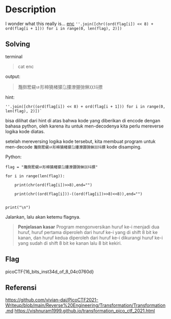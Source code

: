 # Description
I wonder what this really is... [enc](https://mercury.picoctf.net/static/2b4cea9b07db22bf4f933fddd1b8caa9/enc) `''.join([chr((ord(flag[i]) << 8) + ord(flag[i + 1])) for i in range(0, len(flag), 2)])`
## Solving
terminal
>cat enc

output:
>灩捯䍔䙻ㄶ形楴獟楮獴㌴摟潦弸弰㑣〷㘰摽

hint:
```
''.join([chr((ord(flag[i]) << 8) + ord(flag[i + 1])) for i in range(0, len(flag), 2)])`
```
bisa dilihat dari hint di atas bahwa kode yang diberikan di encode dengan bahasa python, oleh karena itu untuk men-decodenya kita perlu mereverse logika kode diatas.

setelah mereversing logika kode tersebut, kita membuat program untuk men-decode `灩捯䍔䙻ㄶ形楴獟楮獴㌴摟潦弸弰㑣〷㘰摽` kode disamping.

Python:

```
flag = "灩捯䍔䙻ㄶ形楴獟楮獴㌴摟潦弸弰㑣〷㘰摽"

for i in range(len(flag)):

	print(chr(ord(flag[i])>>8),end="")

	print(chr((ord(flag[i]))-((ord(flag[i])>>8)<<8)),end="")

  
print("\n")
```
Jalankan, lalu akan ketemu flagnya.

>**Penjelasan kasar**
>Program mengonversikan huruf ke-i menjadi dua huruf,
>huruf pertama diperoleh dari huruf ke-i yang di shift 8 bit ke kanan,
>dan huruf kedua diperoleh dari huruf ke-i dikurangi huruf ke-i yang sudah di shift 8 bit ke kanan lalu 8 bit kekiri. 
## Flag
picoCTF{16_bits_inst34d_of_8_04c0760d}
## Referensi
https://github.com/vivian-dai/PicoCTF2021-Writeup/blob/main/Reverse%20Engineering/Transformation/Transformation.md
https://vishnuram1999.github.io/transformation_pico_ctf_2021.html